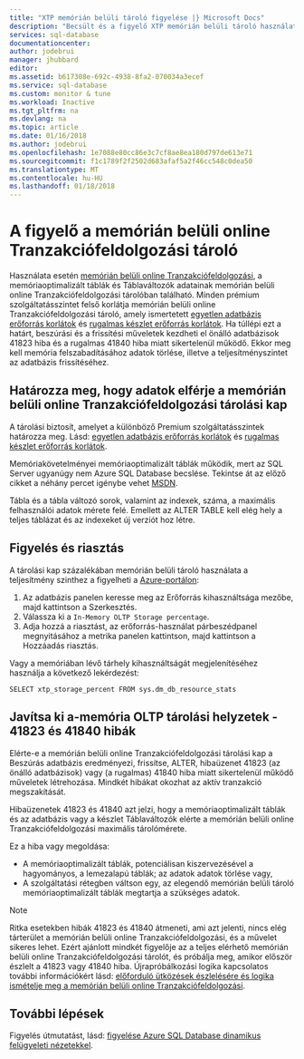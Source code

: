 ```yaml
---
title: "XTP memórián belüli tároló figyelése |} Microsoft Docs"
description: "Becsült és a figyelő XTP memórián belüli tároló használatához kapacitás; Hárítsa el a kapacitás hiba 41823"
services: sql-database
documentationcenter: 
author: jodebrui
manager: jhubbard
editor: 
ms.assetid: b617308e-692c-4938-8fa2-070034a3ecef
ms.service: sql-database
ms.custom: monitor & tune
ms.workload: Inactive
ms.tgt_pltfrm: na
ms.devlang: na
ms.topic: article
ms.date: 01/16/2018
ms.author: jodebrui
ms.openlocfilehash: 1e7088e80cc86e3c7cf8ae8ea180d797de613e71
ms.sourcegitcommit: f1c1789f2f2502d683afaf5a2f46cc548c0dea50
ms.translationtype: MT
ms.contentlocale: hu-HU
ms.lasthandoff: 01/18/2018
---
```

# <a name="monitor-in-memory-oltp-storage"></a>A figyelő a memórián belüli online Tranzakciófeldolgozási tároló
Használata esetén [memórián belüli online Tranzakciófeldolgozási](sql-database-in-memory.md), a memóriaoptimalizált táblák és Táblaváltozók adatainak memórián belüli online Tranzakciófeldolgozási tárolóban található. Minden prémium szolgáltatásszintet felső korlátja memórián belüli online Tranzakciófeldolgozási tároló, amely ismertetett [egyetlen adatbázis erőforrás korlátok](sql-database-resource-limits.md#single-database-storage-sizes-and-performance-levels) és [rugalmas készlet erőforrás korlátok](sql-database-resource-limits.md#elastic-pool-change-storage-size). Ha túllépi ezt a határt, beszúrási és a frissítési műveletek kezdheti el önálló adatbázisok 41823 hiba és a rugalmas 41840 hiba miatt sikertelenül működő. Ekkor meg kell memória felszabadításához adatok törlése, illetve a teljesítményszintet az adatbázis frissítéséhez.

## <a name="determine-whether-data-fits-within-the-in-memory-oltp-storage-cap"></a>Határozza meg, hogy adatok elférje a memórián belüli online Tranzakciófeldolgozási tárolási kap
A tárolási biztosít, amelyet a különböző Premium szolgáltatásszintek határozza meg. Lásd: [egyetlen adatbázis erőforrás korlátok](sql-database-resource-limits.md#single-database-storage-sizes-and-performance-levels) és [rugalmas készlet erőforrás korlátok](sql-database-resource-limits.md#elastic-pool-change-storage-size).

Memóriakövetelményei memóriaoptimalizált táblák működik, mert az SQL Server ugyanúgy nem Azure SQL Database becslése. Tekintse át az előző cikket a néhány percet igénybe vehet [MSDN](https://msdn.microsoft.com/library/dn282389.aspx).

Tábla és a tábla változó sorok, valamint az indexek, száma, a maximális felhasználói adatok mérete felé. Emellett az ALTER TABLE kell elég hely a teljes táblázat és az indexeket új verziót hoz létre.

## <a name="monitoring-and-alerting"></a>Figyelés és riasztás
A tárolási kap százalékában memórián belüli tároló használata a teljesítmény szinthez a figyelheti a [Azure-portálon](https://portal.azure.com/): 

1. Az adatbázis panelen keresse meg az Erőforrás kihasználtsága mezőbe, majd kattintson a Szerkesztés.
2. Válassza ki a `In-Memory OLTP Storage percentage`.
3. Adja hozzá a riasztást, az erőforrás-használat párbeszédpanel megnyitásához a metrika panelen kattintson, majd kattintson a Hozzáadás riasztás.

Vagy a memóriában lévő tárhely kihasználtságát megjelenítéséhez használja a következő lekérdezést:

    SELECT xtp_storage_percent FROM sys.dm_db_resource_stats


## <a name="correct-out-of-in-memory-oltp-storage-situations---errors-41823-and-41840"></a>Javítsa ki a-memória OLTP tárolási helyzetek - 41823 és 41840 hibák
Elérte-e a memórián belüli online Tranzakciófeldolgozási tárolási kap a Beszúrás adatbázis eredményezi, frissítse, ALTER, hibaüzenet 41823 (az önálló adatbázisok) vagy (a rugalmas) 41840 hiba miatt sikertelenül működő műveletek létrehozása. Mindkét hibákat okozhat az aktív tranzakció megszakítását.

Hibaüzenetek 41823 és 41840 azt jelzi, hogy a memóriaoptimalizált táblák és az adatbázis vagy a készlet Táblaváltozók elérte a memórián belüli online Tranzakciófeldolgozási maximális tárolómérete.

Ez a hiba vagy megoldása:

* A memóriaoptimalizált táblák, potenciálisan kiszervezésével a hagyományos, a lemezalapú táblák; az adatok adatok törlése vagy,
* A szolgáltatási rétegben váltson egy, az elegendő memórián belüli tároló memóriaoptimalizált táblák megtartja a szükséges adatok.

> [!NOTE] 
> Ritka esetekben hibák 41823 és 41840 átmeneti, ami azt jelenti, nincs elég tárterület a memórián belüli online Tranzakciófeldolgozási, és a művelet sikeres lehet. Ezért ajánlott mindkét figyelője az a teljes elérhető memórián belüli online Tranzakciófeldolgozási tárolót, és próbálja meg, amikor először észlelt a 41823 vagy 41840 hiba. Újrapróbálkozási logika kapcsolatos további információkért lásd: [előforduló ütközések észlelésére és logika ismételje meg a memórián belüli online Tranzakciófeldolgozási](https://docs.microsoft.com/sql/relational-databases/in-memory-oltp/transactions-with-memory-optimized-tables#conflict-detection-and-retry-logic).

## <a name="next-steps"></a>További lépések
Figyelés útmutatást, lásd: [figyelése Azure SQL Database dinamikus felügyeleti nézetekkel](sql-database-monitoring-with-dmvs.md).

